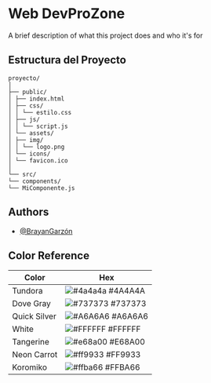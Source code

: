 
# Web DevProZone

A brief description of what this project does and who it's for

## Estructura del Proyecto

```
proyecto/
│
├── public/
│ ├── index.html
│ ├── css/
│ │ └── estilo.css
│ ├── js/
│ │ └── script.js
│ └── assets/
│ ├── img/
│ │ └── logo.png
│ └── icons/
│ └── favicon.ico
│
└── src/
└── components/
└── MiComponente.js
```




## Authors

- [@BrayanGarzón](https://github.com/BrayanGarzon)



## Color Reference

| Color             | Hex                                                                |
| ----------------- | ------------------------------------------------------------------ |
| Tundora | ![#4a4a4a](https://via.placeholder.com/50/4a4a4a?text=+) #4A4A4A |
| Dove Gray | ![#737373](https://via.placeholder.com/50/737373?text=+) #737373 |
| Quick Silver | ![#A6A6A6](https://via.placeholder.com/50/A6A6A6?text=+) #A6A6A6 |
| White | ![#FFFFFF](https://via.placeholder.com/50/FFFFFF?text=+) #FFFFFF |
| Tangerine | ![#e68a00](https://via.placeholder.com/50/e68a00?text=+) #E68A00 |
| Neon Carrot | ![#ff9933](https://via.placeholder.com/50/ff9933?text=+) #FF9933 |
| Koromiko | ![#ffba66](https://via.placeholder.com/50/ffba66?text=+) #FFBA66 |

